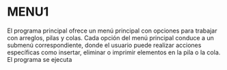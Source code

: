 # MENU1
El programa principal ofrece un menú principal con opciones para trabajar con arreglos, pilas y colas. Cada opción del menú principal conduce a un submenú correspondiente, donde el usuario puede realizar acciones específicas como insertar, eliminar o imprimir elementos en la pila o la cola. El programa se ejecuta 
